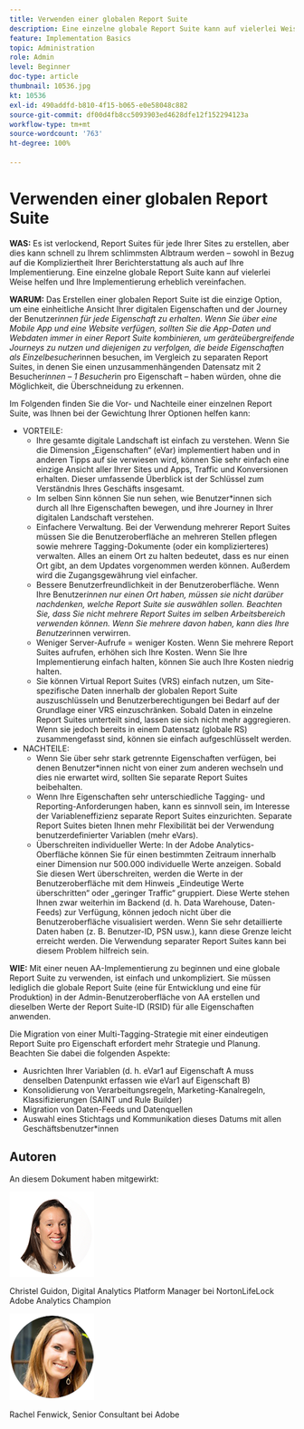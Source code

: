 ```yaml
---
title: Verwenden einer globalen Report Suite
description: Eine einzelne globale Report Suite kann auf vielerlei Weise helfen und Ihre Implementierung erheblich vereinfachen.
feature: Implementation Basics
topic: Administration
role: Admin
level: Beginner
doc-type: article
thumbnail: 10536.jpg
kt: 10536
exl-id: 490addfd-b810-4f15-b065-e0e58048c882
source-git-commit: df00d4fb8cc5093903ed4628dfe12f152294123a
workflow-type: tm+mt
source-wordcount: '763'
ht-degree: 100%

---
```


# Verwenden einer globalen Report Suite

**WAS:** Es ist verlockend, Report Suites für jede Ihrer Sites zu erstellen, aber dies kann schnell zu Ihrem schlimmsten Albtraum werden – sowohl in Bezug auf die Kompliziertheit Ihrer Berichterstattung als auch auf Ihre Implementierung. Eine einzelne globale Report Suite kann auf vielerlei Weise helfen und Ihre Implementierung erheblich vereinfachen.

**WARUM:** Das Erstellen einer globalen Report Suite ist die einzige Option, um eine einheitliche Ansicht Ihrer digitalen Eigenschaften und der Journey der Benutzer*innen für jede Eigenschaft zu erhalten. Wenn Sie über eine Mobile App und eine Website verfügen, sollten Sie die App-Daten und Webdaten immer in einer Report Suite kombinieren, um geräteübergreifende Journeys zu nutzen und diejenigen zu verfolgen, die beide Eigenschaften als Einzelbesucher*innen besuchen, im Vergleich zu separaten Report Suites, in denen Sie einen unzusammenhängenden Datensatz mit 2 Besucher*innen – 1 Besucher*in pro Eigenschaft – haben würden, ohne die Möglichkeit, die Überschneidung zu erkennen.

Im Folgenden finden Sie die Vor- und Nachteile einer einzelnen Report Suite, was Ihnen bei der Gewichtung Ihrer Optionen helfen kann:

* VORTEILE:
   * Ihre gesamte digitale Landschaft ist einfach zu verstehen. Wenn Sie die Dimension „Eigenschaften“ (eVar) implementiert haben und in anderen Tipps auf sie verwiesen wird, können Sie sehr einfach eine einzige Ansicht aller Ihrer Sites und Apps, Traffic und Konversionen erhalten. Dieser umfassende Überblick ist der Schlüssel zum Verständnis Ihres Geschäfts insgesamt.
   * Im selben Sinn können Sie nun sehen, wie Benutzer*innen sich durch all Ihre Eigenschaften bewegen, und ihre Journey in Ihrer digitalen Landschaft verstehen.
   * Einfachere Verwaltung. Bei der Verwendung mehrerer Report Suites müssen Sie die Benutzeroberfläche an mehreren Stellen pflegen sowie mehrere Tagging-Dokumente (oder ein komplizierteres) verwalten. Alles an einem Ort zu halten bedeutet, dass es nur einen Ort gibt, an dem Updates vorgenommen werden können. Außerdem wird die Zugangsgewährung viel einfacher.
   * Bessere Benutzerfreundlichkeit in der Benutzeroberfläche. Wenn Ihre Benutzer*innen nur einen Ort haben, müssen sie nicht darüber nachdenken, welche Report Suite sie auswählen sollen. Beachten Sie, dass Sie nicht mehrere Report Suites im selben Arbeitsbereich verwenden können. Wenn Sie mehrere davon haben, kann dies Ihre Benutzer*innen verwirren.
   * Weniger Server-Aufrufe = weniger Kosten. Wenn Sie mehrere Report Suites aufrufen, erhöhen sich Ihre Kosten. Wenn Sie Ihre Implementierung einfach halten, können Sie auch Ihre Kosten niedrig halten.
   * Sie können Virtual Report Suites (VRS) einfach nutzen, um Site-spezifische Daten innerhalb der globalen Report Suite auszuschlüsseln und Benutzerberechtigungen bei Bedarf auf der Grundlage einer VRS einzuschränken. Sobald Daten in einzelne Report Suites unterteilt sind, lassen sie sich nicht mehr aggregieren. Wenn sie jedoch bereits in einem Datensatz (globale RS) zusammengefasst sind, können sie einfach aufgeschlüsselt werden.
* NACHTEILE:
   * Wenn Sie über sehr stark getrennte Eigenschaften verfügen, bei denen Benutzer*innen nicht von einer zum anderen wechseln und dies nie erwartet wird, sollten Sie separate Report Suites beibehalten.
   * Wenn Ihre Eigenschaften sehr unterschiedliche Tagging- und Reporting-Anforderungen haben, kann es sinnvoll sein, im Interesse der Variableneffizienz separate Report Suites einzurichten. Separate Report Suites bieten Ihnen mehr Flexibilität bei der Verwendung benutzerdefinierter Variablen (mehr eVars).
   * Überschreiten individueller Werte: In der Adobe Analytics-Oberfläche können Sie für einen bestimmten Zeitraum innerhalb einer Dimension nur 500.000 individuelle Werte anzeigen. Sobald Sie diesen Wert überschreiten, werden die Werte in der Benutzeroberfläche mit dem Hinweis „Eindeutige Werte überschritten“ oder „geringer Traffic“ gruppiert. Diese Werte stehen Ihnen zwar weiterhin im Backend (d. h. Data Warehouse, Daten-Feeds) zur Verfügung, können jedoch nicht über die Benutzeroberfläche visualisiert werden. Wenn Sie sehr detaillierte Daten haben (z. B. Benutzer-ID, PSN usw.), kann diese Grenze leicht erreicht werden. Die Verwendung separater Report Suites kann bei diesem Problem hilfreich sein.

**WIE:** Mit einer neuen AA-Implementierung zu beginnen und eine globale Report Suite zu verwenden, ist einfach und unkompliziert. Sie müssen lediglich die globale Report Suite (eine für Entwicklung und eine für Produktion) in der Admin-Benutzeroberfläche von AA erstellen und dieselben Werte der Report Suite-ID (RSID) für alle Eigenschaften anwenden.

Die Migration von einer Multi-Tagging-Strategie mit einer eindeutigen Report Suite pro Eigenschaft erfordert mehr Strategie und Planung. Beachten Sie dabei die folgenden Aspekte:

* Ausrichten Ihrer Variablen (d. h. eVar1 auf Eigenschaft A muss denselben Datenpunkt erfassen wie eVar1 auf Eigenschaft B)
* Konsolidierung von Verarbeitungsregeln, Marketing-Kanalregeln, Klassifizierungen (SAINT und Rule Builder)
* Migration von Daten-Feeds und Datenquellen
* Auswahl eines Stichtags und Kommunikation dieses Datums mit allen Geschäftsbenutzer*innen

## Autoren

An diesem Dokument haben mitgewirkt:

![Christel Guidon](assets/Christel-Headshot-150.png)

Christel Guidon, Digital Analytics Platform Manager bei NortonLifeLock
Adobe Analytics Champion

![Rachel Fenwick](assets/Rachel-Fenwick-150.png)

Rachel Fenwick, Senior Consultant bei Adobe
